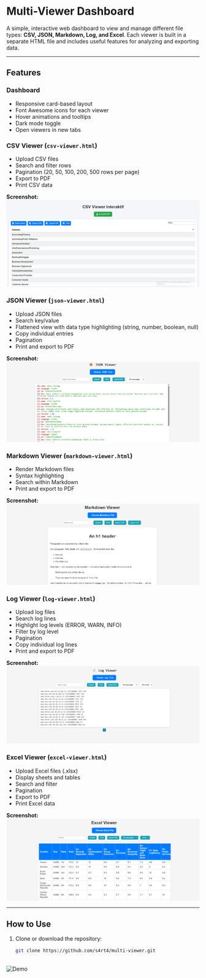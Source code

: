 # Multi-Viewer Dashboard

A simple, interactive web dashboard to view and manage different file types: **CSV, JSON, Markdown, Log, and Excel**. Each viewer is built in a separate HTML file and includes useful features for analyzing and exporting data.

---

## Features

### Dashboard
- Responsive card-based layout
- Font Awesome icons for each viewer
- Hover animations and tooltips
- Dark mode toggle
- Open viewers in new tabs

### CSV Viewer (`csv-viewer.html`)
- Upload CSV files
- Search and filter rows
- Pagination (20, 50, 100, 200, 500 rows per page)
- Export to PDF
- Print CSV data

**Screenshot:**
![CSV Viewer](screenshots/csv-viewer.png)

### JSON Viewer (`json-viewer.html`)
- Upload JSON files
- Search key/value
- Flattened view with data type highlighting (string, number, boolean, null)
- Copy individual entries
- Pagination
- Print and export to PDF

**Screenshot:**
![JSON Viewer](screenshots/json-viewer.png)

### Markdown Viewer (`markdown-viewer.html`)
- Render Markdown files
- Syntax highlighting
- Search within Markdown
- Print and export to PDF

**Screenshot:**
![Markdown Viewer](screenshots/markdown-viewer.png)

### Log Viewer (`log-viewer.html`)
- Upload log files
- Search log lines
- Highlight log levels (ERROR, WARN, INFO)
- Filter by log level
- Pagination
- Copy individual log lines
- Print and export to PDF

**Screenshot:**
![Log Viewer](screenshots/log-viewer.png)

### Excel Viewer (`excel-viewer.html`)
- Upload Excel files (.xlsx)
- Display sheets and tables
- Search and filter
- Pagination
- Export to PDF
- Print Excel data

**Screenshot:**
![Excel Viewer](screenshots/excel-viewer.png)

---

## How to Use

1. Clone or download the repository:
   ```bash
   git clone https://github.com/s4rt4/multi-viewer.git



![Demo](https://s4rt4.github.io/muti-viewer)



